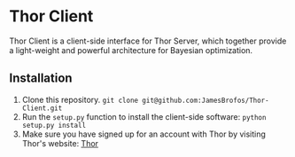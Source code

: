 # Thor Client

Thor Client is a client-side interface for Thor Server, which together provide a light-weight and powerful architecture for Bayesian optimization.

## Installation

1. Clone this repository. `git clone git@github.com:JamesBrofos/Thor-Client.git`
2. Run the `setup.py` function to install the client-side software: `python setup.py install`
3. Make sure you have signed up for an account with Thor by visiting Thor's website: [Thor](http://127.0.0.1:5000/)
